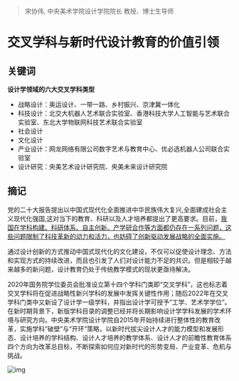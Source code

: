 > 宋协伟, 中央美术学院设计学院院长 教授、博士生导师

# 交叉学科与新时代设计教育的价值引领

## 关键词

**设计学领域的六大交叉学科类型**

- 战略设计：奥运设计、一带一路、乡村振兴、京津冀一体化
- 科技设计：北交大机器人艺术联合实验室、香港科技大学人工智能与艺术联合实验室、东北大学物联网科技艺术联合实验室
- 社会设计
- 文化设计
- 产业设计：网龙网络有限公司数字艺术与教育中心、优必选机器人公司联合实验室
- 设计研究：央美艺术设计研究院、央美未来设计研究院



## 摘记

党的二十大报告提出以中国式现代化全面推进中华民族伟大复兴,全面建成社会主义现代化强国,这对当下的教育、科研以及人才培养都提出了更高要求。目前，<u>我国在学科构建、科研体系、自主创新、产学研合作等方面都仍存在一系列问题，这些问题限制了科技革新的动力和活力，也妨碍了创新驱动发展战略的全面实施。</u>

通过设计创新的方式推动中国式现代化的文化建设，不仅可以促使设计理念、方法和实现方式的持续改进，而且也引发了人们对设计能力不足的共识。但是相较于越来越多的新问题，设计教育仍处于传统教学模式的现状更亟待解决。

2020年国务院学位委员会批准设立第十四个学科门类即“交叉学科”，这也标志着交叉学科将在促进战略性新兴学科的发展中发挥关键性作用；随后2022年在交叉学科门类中又新设了设计学一级学科，并指出设计学可授予“工学、艺术学学位”。在新时期背景下，新版学科目录的调整已经并将长期影响设计学学科发展的学术环境与研究方向。中央美术学院设计学院自2015年开始持续进行整体性的教育改革，实施学科“破壁”与“开环”策略，以新时代拔尖设计人才的能力模型和发展形态、设计培养的学科结构、设计人才培养的教学体系、设计人才的前瞻性教育体系四个方向为改革总目标，不断探索如何应对新时代的形势变局、产业变革、危机与挑战。

![img](https://www.cafa.edu.cn/library/dynamic.images/info/202388173543596.jpg)

